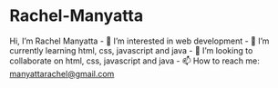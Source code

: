 # Rachel-Manyatta
Hi, I’m Rachel Manyatta - 👀 I’m interested in web development - 🌱 I’m currently learning html, css, javascript and java - 💞️ I’m looking to collaborate on html, css, javascript and java  - 📫 How to reach me: manyattarachel@gmail.com
